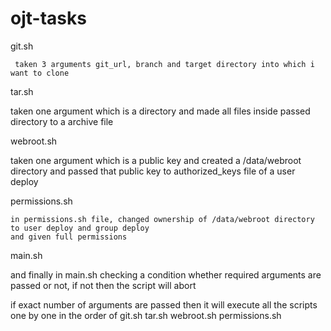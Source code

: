 # ojt-tasks

git.sh


     taken 3 arguments git_url, branch and target directory into which i want to clone

tar.sh


taken one argument which is a directory and made all files inside passed directory to a archive file

webroot.sh

taken one argument which is a public key and created a /data/webroot directory and passed that public key to authorized_keys file of a user deploy

permissions.sh

    in permissions.sh file, changed ownership of /data/webroot directory to user deploy and group deploy
    and given full permissions

main.sh


and finally in main.sh checking a condition whether required arguments are passed or not, if not then the script will abort

   if exact number of arguments are passed then it will execute all the scripts one by one in the order of 
      git.sh
      tar.sh
      webroot.sh
      permissions.sh
